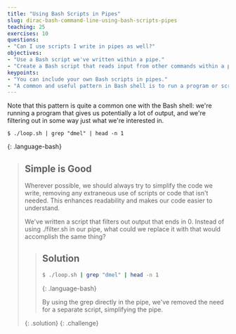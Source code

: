 ```yaml
---
title: "Using Bash Scripts in Pipes"
slug: dirac-bash-command-line-using-bash-scripts-pipes
teaching: 25 
exercises: 10
questions:
- "Can I use scripts I write in pipes as well?"
objectives:
- "Use a Bash script we've written within a pipe."
- "Create a Bash script that reads input from other commands within a pipe."
keypoints:
- "You can include your own Bash scripts in pipes."
- "A common and useful pattern in Bash shell is to run a program or script that generates potentially a lot of output, then use pipes to filter out what you're really after."
---
```


Note that this pattern is quite a common one with the Bash shell: we're running a program that gives us potentially a lot of output, and we're filtering out in some way just what we're interested in.

~~~
$ ./loop.sh | grep "dmel" | head -n 1
~~~
{: .language-bash}

> ## Simple is Good
> 
> Wherever possible, we should always try to simplify the code we write, removing any extraneous use of scripts or code that isn't needed. This enhances readability and makes our code easier to understand.
> 
> We've written a script that filters out output that ends in 0. Instead of using ./filter.sh in our pipe, what could we replace it with that would accomplish the same thing?
> 
> > ## Solution
> > 
> > ~~~ bash
> > $ ./loop.sh | grep "dmel" | head -n 1
> > ~~~
> > {: .language-bash}
> > 
> > By using the grep directly in the pipe, we've removed the need for a separate script, simplifying the pipe.
> >
>{: .solution}
{: .challenge}
